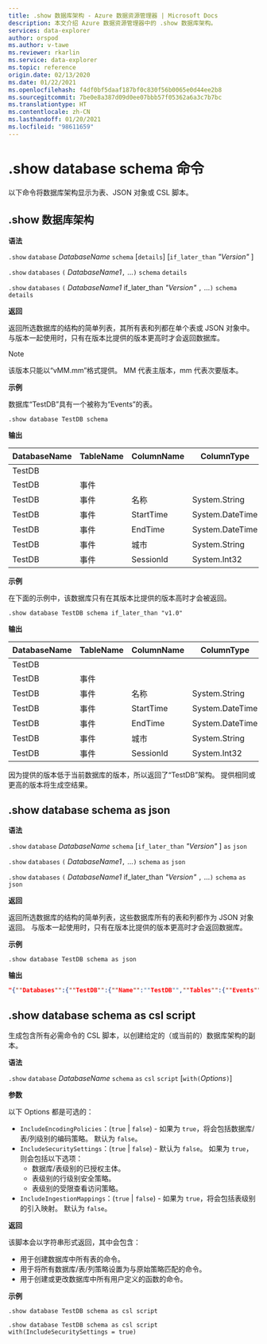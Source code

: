 ```yaml
---
title: .show 数据库架构 - Azure 数据资源管理器 | Microsoft Docs
description: 本文介绍 Azure 数据资源管理器中的 .show 数据库架构。
services: data-explorer
author: orspod
ms.author: v-tawe
ms.reviewer: rkarlin
ms.service: data-explorer
ms.topic: reference
origin.date: 02/13/2020
ms.date: 01/22/2021
ms.openlocfilehash: f4df0bf5daaf187bf0c830f56b0065e0d44ee2b8
ms.sourcegitcommit: 7be0e8a387d09d0ee07bbb57f05362a6a3c7b7bc
ms.translationtype: HT
ms.contentlocale: zh-CN
ms.lasthandoff: 01/20/2021
ms.locfileid: "98611659"
---
```

# <a name="show-database-schema-commands"></a>.show database schema 命令

以下命令将数据库架构显示为表、JSON 对象或 CSL 脚本。

## <a name="show-databases-schema"></a>.show 数据库架构

**语法**

`.show` `database` *DatabaseName* `schema` [`details`] [`if_later_than` *"Version"* ] 

`.show` `databases` `(` *DatabaseName1*`,` ...`)` `schema` `details` 
 
`.show` `databases` `(` *DatabaseName1* if_later_than *"Version"* `,` ...`)` `schema` `details`

**返回**

返回所选数据库的结构的简单列表，其所有表和列都在单个表或 JSON 对象中。
与版本一起使用时，只有在版本比提供的版本更高时才会返回数据库。

> [!NOTE]
> 该版本只能以“vMM.mm”格式提供。 MM 代表主版本，mm 代表次要版本。

**示例** 
 
数据库“TestDB”具有一个被称为“Events”的表。

```kusto
.show database TestDB schema 
```

**输出**

|DatabaseName|TableName|ColumnName|ColumnType|IsDefaultTable|IsDefaultColumn|PrettyName|版本
|---|---|---|---|---|---|---|--- 
|TestDB||||False|False||v.1.1       
|TestDB|事件|||正确|False||       
|TestDB|事件| 名称|System.String|正确|False||     
|TestDB|事件| StartTime|  System.DateTime|正确|False||    
|TestDB|事件| EndTime|    System.DateTime|正确|False||        
|TestDB|事件| 城市|   System.String|正确| False||     
|TestDB|事件| SessionId|  System.Int32|True|  True|| 

**示例** 

在下面的示例中，该数据库只有在其版本比提供的版本高时才会被返回。
 
```kusto
.show database TestDB schema if_later_than "v1.0" 
```

**输出**

|DatabaseName|TableName|ColumnName|ColumnType|IsDefaultTable|IsDefaultColumn|PrettyName|版本
|---|---|---|---|---|---|---|--- 
|TestDB||||False|False||v.1.1       
|TestDB|事件|||正确|False||       
|TestDB|事件| 名称|System.String|正确|False||     
|TestDB|事件| StartTime|  System.DateTime|正确|False||    
|TestDB|事件| EndTime|    System.DateTime|正确|False||        
|TestDB|事件| 城市|   System.String|正确| False||     
|TestDB|事件| SessionId|  System.Int32|True|  True||  

因为提供的版本低于当前数据库的版本，所以返回了“TestDB”架构。 提供相同或更高的版本将生成空结果。

## <a name="show-database-schema-as-json"></a>.show database schema as json

**语法**

`.show` `database` *DatabaseName* `schema` [`if_later_than` *"Version"* ]  `as` `json`
 
`.show` `databases` `(` *DatabaseName1*`,` ...`)` `schema` `as` `json`
 
`.show` `databases` `(` *DatabaseName1* if_later_than *"Version"* `,` ...`)` `schema` `as` `json`

**返回**

返回所选数据库的结构的简单列表，这些数据库所有的表和列都作为 JSON 对象返回。
与版本一起使用时，只有在版本比提供的版本更高时才会返回数据库。

**示例** 
 
```kusto
.show database TestDB schema as json
```

**输出**

```json
"{""Databases"":{""TestDB"":{""Name"":""TestDB"",""Tables"":{""Events"":{""Name"":""Events"",""DefaultColumn"":null,""OrderedColumns"":[{""Name"":""Name"",""Type"":""System.String""},{""Name"":""StartTime"",""Type"":""System.DateTime""},{""Name"":""EndTime"",""Type"":""System.DateTime""},{""Name"":""City"",""Type"":""System.String""},{""Name"":""SessionId"",""Type"":""System.Int32""}]}},""PrettyName"":null,""MajorVersion"":1,""MinorVersion"":1,""Functions"":{}}}}"
```

## <a name="show-database-schema-as-csl-script"></a>.show database schema as csl script

生成包含所有必需命令的 CSL 脚本，以创建给定的（或当前的）数据库架构的副本。

**语法**

`.show` `database` *DatabaseName* `schema` `as` `csl` `script` [`with(`*Options*`)`]

**参数**

以下 Options 都是可选的：

* `IncludeEncodingPolicies`：(`true` | `false`) - 如果为 `true`，将会包括数据库/表/列级别的编码策略。 默认为 `false`。 
* `IncludeSecuritySettings`：(`true` | `false`) - 默认为 `false`。 如果为 `true`，则会包括以下选项：
  * 数据库/表级别的已授权主体。
  * 表级别的行级别安全策略。
  * 表级别的受限查看访问策略。
* `IncludeIngestionMappings`：(`true` | `false`) - 如果为 `true`，将会包括表级别的引入映射。 默认为 `false`。 

**返回**

该脚本会以字符串形式返回，其中会包含：

* 用于创建数据库中所有表的命令。
* 用于将所有数据库/表/列策略设置为与原始策略匹配的命令。
* 用于创建或更改数据库中所有用户定义的函数的命令。

**示例** 
 
```kusto
.show database TestDB schema as csl script

.show database TestDB schema as csl script with(IncludeSecuritySettings = true)
```
